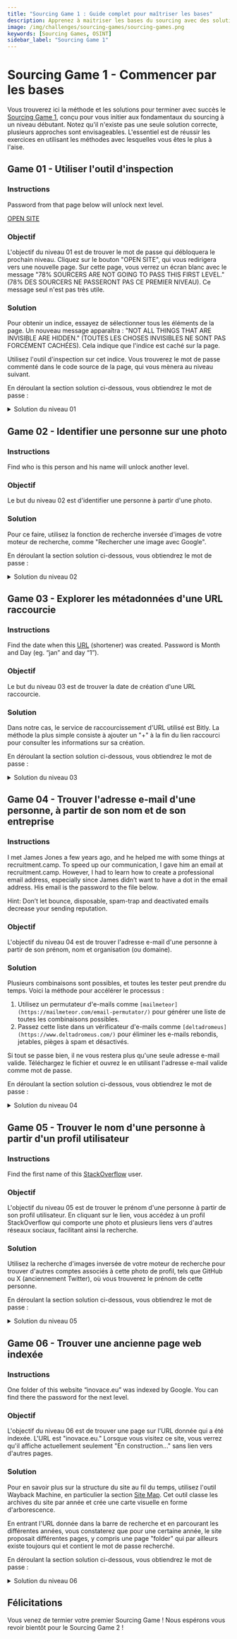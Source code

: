 ```yaml
---
title: "Sourcing Game 1 : Guide complet pour maîtriser les bases"
description: Apprenez à maitriser les bases du sourcing avec des solutions détaillées pour chaque niveau du Sourcing Game 1 et développez vos compétences en OSINT.
image: /img/challenges/sourcing-games/sourcing-games.png
keywords: [Sourcing Games, OSINT]
sidebar_label: "Sourcing Game 1"
---
```


# Sourcing Game 1 - Commencer par les bases

Vous trouverez ici la méthode et les solutions pour terminer avec succès le [Sourcing Game 1](https://sourcing.games/game-1/), conçu pour vous initier aux fondamentaux du sourcing à un niveau débutant. Notez qu'il n'existe pas une seule solution correcte, plusieurs approches sont envisageables. L'essentiel est de réussir les exercices en utilisant les méthodes avec lesquelles vous êtes le plus à l'aise.

## Game 01 - Utiliser l'outil d'inspection

### Instructions

Password from that page below will unlock next level. 

[OPEN SITE](http://inovace.eu/game01/)

### Objectif

L'objectif du niveau 01 est de trouver le mot de passe qui débloquera le prochain niveau. Cliquez sur le bouton "OPEN SITE", qui vous redirigera vers une nouvelle page. Sur cette page, vous verrez un écran blanc avec le message "78% SOURCERS ARE NOT GOING TO PASS THIS FIRST LEVEL." (78% DES SOURCERS NE PASSERONT PAS CE PREMIER NIVEAU). Ce message seul n'est pas très utile.

### Solution

Pour obtenir un indice, essayez de sélectionner tous les éléments de la page. Un nouveau message apparaîtra : "NOT ALL THINGS THAT ARE INVISIBLE ARE HIDDEN." (TOUTES LES CHOSES INVISIBLES NE SONT PAS FORCÉMENT CACHÉES). Cela indique que l'indice est caché sur la page.

Utilisez l'outil d'inspection sur cet indice. Vous trouverez le mot de passe commenté dans le code source de la page, qui vous mènera au niveau suivant.

En déroulant la section solution ci-dessous, vous obtiendrez le mot de passe :

<details>
<summary>Solution du niveau 01</summary>

![Solution du niveau 01](/img/challenges/sourcing-games/game-1/sourcing-games-1-01.png "Solution du niveau 01")

Le mot de passe pour atteindre le niveau suivant est "**games42**".

</details>

## Game 02 - Identifier une personne sur une photo

### Instructions

Find who is this person and his name will unlock another level.

### Objectif

Le but du niveau 02 est d'identifier une personne à partir d'une photo.

### Solution

Pour ce faire, utilisez la fonction de recherche inversée d'images de votre moteur de recherche, comme "Rechercher une image avec Google".

En déroulant la section solution ci-dessous, vous obtiendrez le mot de passe :

<details>
<summary>Solution du niveau 02</summary>

![Solution du niveau 02](/img/challenges/sourcing-games/game-1/sourcing-games-1-02.png "Solution du niveau 02")

Le mot de passe pour atteindre le niveau suivant est "**boyce**".

</details>

## Game 03 - Explorer les métadonnées d'une URL raccourcie

### Instructions

Find the date when this [URL](https://bit.ly/mylnkbio) (shortener) was created. Password is Month and Day (eg. “jan” and day “1”).

### Objectif

Le but du niveau 03 est de trouver la date de création d'une URL raccourcie.

### Solution

Dans notre cas, le service de raccourcissement d'URL utilisé est Bitly. La méthode la plus simple consiste à ajouter un "+" à la fin du lien raccourci pour consulter les informations sur sa création.

En déroulant la section solution ci-dessous, vous obtiendrez le mot de passe :

<details>
<summary>Solution du niveau 03</summary>

![Solution du niveau 03](/img/challenges/sourcing-games/game-1/sourcing-games-1-03.png "Solution du niveau 03")

Le mot de passe pour atteindre le niveau suivant est "**apr-17**".

</details>

## Game 04 - Trouver l'adresse e-mail d'une personne, à partir de son nom et de son entreprise

### Instructions

I met James Jones a few years ago, and he helped me with some things at recruitment.camp. To speed up our communication, I gave him an email at recruitment.camp. However, I had to learn how to create a professional email address, especially since James didn’t want to have a dot in the email address. His email is the password to the file below.

Hint: Don’t let bounce, disposable, spam-trap and deactivated emails decrease your sending reputation.

### Objectif

L'objectif du niveau 04 est de trouver l'adresse e-mail d'une personne à partir de son prénom, nom et organisation (ou domaine).

### Solution

Plusieurs combinaisons sont possibles, et toutes les tester peut prendre du temps. Voici la méthode pour accélérer le processus :

1. Utilisez un permutateur d'e-mails comme `[mailmeteor](https://mailmeteor.com/email-permutator/)` pour générer une liste de toutes les combinaisons possibles.
2. Passez cette liste dans un vérificateur d'e-mails comme `[deltadromeus](https://www.deltadromeus.com/)` pour éliminer les e-mails rebondis, jetables, pièges à spam et désactivés.

Si tout se passe bien, il ne vous restera plus qu'une seule adresse e-mail valide. Téléchargez le fichier et ouvrez le en utilisant l'adresse e-mail valide comme mot de passe.

En déroulant la section solution ci-dessous, vous obtiendrez le mot de passe :

<details>
<summary>Solution du niveau 04</summary>

![Solution du niveau 04](/img/challenges/sourcing-games/game-1/sourcing-games-1-04.png "Solution du niveau 04")

![Solution du niveau 04](/img/challenges/sourcing-games/game-1/sourcing-games-1-04-2.png "Solution du niveau 04")

L'adresse e-mail correcte et mot de passe du fichier est  "**jamesj@recruitment.camp**".

Le mot de passe pour atteindre le niveau suivant est "**sourcingfun**".

</details>

## Game 05 - Trouver le nom d'une personne à partir d'un profil utilisateur

### Instructions

Find the first name of this [StackOverflow](https://meta.stackoverflow.com/users/5696502/arsen) user.

### Objectif

L'objectif du niveau 05 est de trouver le prénom d'une personne à partir de son profil utilisateur. En cliquant sur le lien, vous accédez à un profil StackOverflow qui comporte une photo et plusieurs liens vers d'autres réseaux sociaux, facilitant ainsi la recherche.

### Solution

Utilisez la recherche d'images inversée de votre moteur de recherche pour trouver d'autres comptes associés à cette photo de profil, tels que GitHub ou X (anciennement Twitter), où vous trouverez le prénom de cette personne.

En déroulant la section solution ci-dessous, vous obtiendrez le mot de passe :

<details>
<summary>Solution du niveau 05</summary>

![Solution du niveau 05](/img/challenges/sourcing-games/game-1/sourcing-games-1-05.png "Solution du niveau 05")

Le mot de passe pour atteindre le niveau suivant est "**Kolja**".

</details>

## Game 06 - Trouver une ancienne page web indexée

### Instructions

One folder of this website “inovace.eu” was indexed by Google. You can find there the password for the next level.

### Objectif

L'objectif du niveau 06 est de trouver une page sur l'URL donnée qui a été indexée. L'URL est "inovace.eu." Lorsque vous visitez ce site, vous verrez qu'il affiche actuellement seulement "En construction..." sans lien vers d'autres pages.

### Solution

Pour en savoir plus sur la structure du site au fil du temps, utilisez l'outil Wayback Machine, en particulier la section [Site Map](https://web.archive.org/web/sitemap/). Cet outil classe les archives du site par année et crée une carte visuelle en forme d'arborescence.

En entrant l'URL donnée dans la barre de recherche et en parcourant les différentes années, vous constaterez que pour une certaine année, le site proposait différentes pages, y compris une page "folder" qui par ailleurs existe toujours qui et contient le mot de passe recherché.

En déroulant la section solution ci-dessous, vous obtiendrez le mot de passe :

<details>
<summary>Solution du niveau 06</summary>

![Solution du niveau 06](/img/challenges/sourcing-games/game-1/sourcing-games-1-06.png "Solution du niveau 06")

Le mot de passe pour atteindre le niveau suivant est "**007games**".

</details>

## Félicitations

Vous venez de termier votre premier Sourcing Game ! Nous espérons vous revoir bientôt pour le Sourcing Game 2 !
